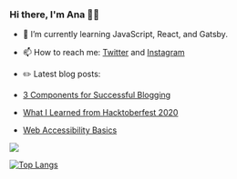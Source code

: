 ### Hi there, I'm Ana 👋🏽

- 🌱 I’m currently learning JavaScript, React, and Gatsby. 
- 📫 How to reach me: [Twitter](https://www.twitter.com/anaveecodes) and [Instagram](https://www.instagram.com/anaveecodes)

- ✏️ Latest blog posts:
- [3 Components for Successful Blogging](https://dev.to/anaveecodes/3-components-for-successful-blogging-4lfk)
- [What I Learned from Hacktoberfest 2020](https://dev.to/anaveecodes/what-i-learned-from-hacktoberfest-2020-235j)
- [Web Accessibility Basics](https://dev.to/anaveecodes/web-accessibility-basics-22o0)

<img src="https://github-readme-stats.vercel.app/api?username=ana-vela&count_private=true">

[![Top Langs](https://github-readme-stats.vercel.app/api/top-langs/?username=ana-vela&layout=compact)](https://github.com/anuraghazra/github-readme-stats)



<!--
**ana-vela/ana-vela** is a ✨ _special_ ✨ repository because its `README.md` (this file) appears on your GitHub profile.

Here are some ideas to get you started:

- 🔭 I’m currently working on ...
- 🌱 I’m currently learning ...
- 👯 I’m looking to collaborate on ...
- 🤔 I’m looking for help with ...
- 💬 Ask me about ...
- 📫 How to reach me: ...
- 😄 Pronouns: ...
- ⚡ Fun fact: ...
-->
